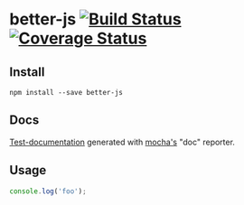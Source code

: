 # better-js [![Build Status][0]][1] [![Coverage Status][2]][3]


## Install

```shell
npm install --save better-js
```

## Docs
[Test-documentation][4] generated with [mocha's][5] "doc" reporter.

## Usage

```js
console.log('foo');
```


[0]: https://img.shields.io/travis/nerdlabs/better-js.svg
[1]: https://travis-ci.org/nerdlabs/better-js
[2]: https://img.shields.io/coveralls/nerdlabs/better-js.svg
[3]: https://coveralls.io/r/nerdlabs/better-js
[4]: http://nerdlabs.github.io/better-js/docs/
[5]: http://mochajs.org/
